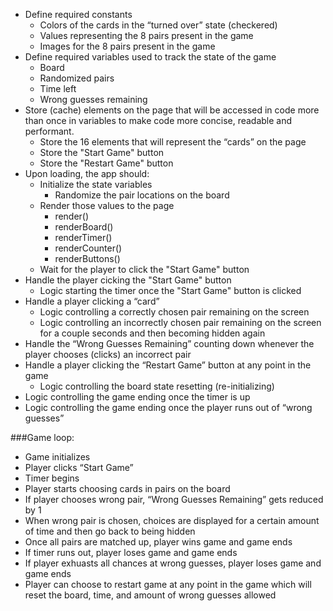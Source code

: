 - Define required constants
  - Colors of the cards in the “turned over” state (checkered)
  - Values representing the 8 pairs present in the game
  - Images for the 8 pairs present in the game
- Define required variables used to track the state of the game
  - Board
  - Randomized pairs
  - Time left
  - Wrong guesses remaining
- Store (cache) elements on the page that will be accessed in code more than once in variables to make code more concise, readable and performant.
  - Store the 16 elements that will represent the “cards” on the page
  - Store the "Start Game" button
  - Store the "Restart Game" button
- Upon loading, the app should:
  - Initialize the state variables
    - Randomize the pair locations on the board
  - Render those values to the page
    - render()
    - renderBoard()
    - renderTimer()
    - renderCounter()
    - renderButtons()
  - Wait for the player to click the "Start Game" button
- Handle the player cicking the "Start Game" button
  - Logic starting the timer once the "Start Game" button is clicked
- Handle a player clicking a “card”
  - Logic controlling a correctly chosen pair remaining on the screen
  - Logic controlling an incorrectly chosen pair remaining on the screen for a couple seconds and then becoming hidden again
- Handle the “Wrong Guesses Remaining” counting down whenever the player chooses (clicks) an incorrect pair
- Handle a player clicking the “Restart Game” button at any point in the game
  - Logic controlling the board state resetting (re-initializing)
- Logic controlling the game ending once the timer is up
- Logic controlling the game ending once the player runs out of “wrong guesses”

###Game loop:
  - Game initializes
  - Player clicks “Start Game”
  - Timer begins
  - Player starts choosing cards in pairs on the board
  - If player chooses wrong pair, “Wrong Guesses Remaining” gets reduced by 1
  - When wrong pair is chosen, choices are displayed for a certain amount of time and then go back to being hidden
  - Once all pairs are matched up, player wins game and game ends
  - If timer runs out, player loses game and game ends
  - If player exhuasts all chances at wrong guesses, player loses game and game ends
  - Player can choose to restart game at any point in the game which will reset the board, time, and amount of wrong guesses allowed
<!-- Stretch goal: Winning display message appears when player wins game -->
<!-- Stretch goal: Losing display message appears when player loses game -->